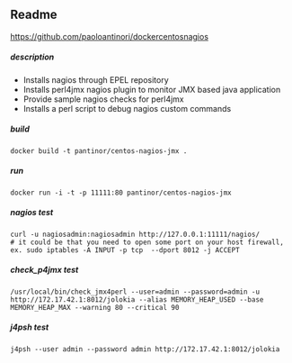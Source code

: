 Readme
-----------

https://github.com/paoloantinori/dockercentosnagios


##### description
- Installs nagios through EPEL repository
- Installs perl4jmx nagios plugin to monitor JMX based java application
- Provide sample nagios checks for perl4jmx
- Installs a perl script to debug nagios custom commands


##### build
    docker build -t pantinor/centos-nagios-jmx .

##### run
    docker run -i -t -p 11111:80 pantinor/centos-nagios-jmx

##### nagios test
    curl -u nagiosadmin:nagiosadmin http://127.0.0.1:11111/nagios/
    # it could be that you need to open some port on your host firewall, ex. sudo iptables -A INPUT -p tcp  --dport 8012 -j ACCEPT

##### check_p4jmx test
    /usr/local/bin/check_jmx4perl --user=admin --password=admin -u http://172.17.42.1:8012/jolokia --alias MEMORY_HEAP_USED --base MEMORY_HEAP_MAX --warning 80 --critical 90

##### j4psh test
    j4psh --user admin --password admin http://172.17.42.1:8012/jolokia
